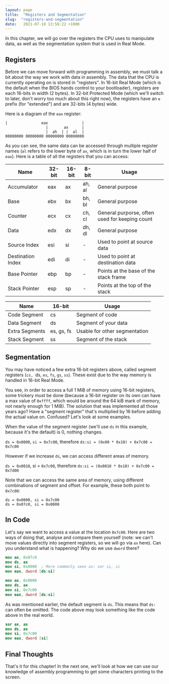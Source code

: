```yaml
---
layout: page
title:  "Registers and Segmentation"
slug:  "registers-and-segmentation"
date:   2021-07-10 13:56:22 +1000
---
```


In this chapter, we will go over the registers the CPU uses to manipulate data, as well as the segmentation system that is used in Real Mode.

## Registers
Before we can move forward with programming in assembly, we must talk a bit about the way we work with data in assembly. The data that the CPU is currently operating on is stored in "registers". In 16-bit Real Mode (which is the default when the BIOS hands control to your bootloader), registers are each 16-bits in width (2 bytes). In 32-bit Protected Mode (which we'll switch to later, don't worry too much about this right now), the registers have an `e` prefix (for "extended") and are 32-bits (4 bytes) wide.

Here is a diagram of the `eax` register:
```
|               eax               |
                  |       ax      |
                  |  ah  | |  al  |
00000000 00000000 00000000 00000000
```
As you can see, the same data can be accessed through multiple register names (`al` refers to the lower byte of `ax`, which is in turn the lower half of `eax`). Here is a table of all the registers that you can access:

| Name | 32-bit | 16-bit | 8-bit | Usage |
|--------|--------|--------|--------|--------|
| Accumulator | eax | ax | ah, al | General purpose |
| Base | ebx | bx | bh, bl | General purpose |
| Counter | ecx | cx | ch, cl | General purporse, often used for keeping count |
| Data | edx | dx | dh, dl | General purpose |
| Source Index | esi | si | - | Used to point at source data |
| Destination Index | edi | di | - | Used to point at destination data |
| Base Pointer | ebp | bp | - | Points at the base of the stack frame |
| Stack Pointer | esp | sp | - | Points at the top of the stack |

| Name | 16-bit | Usage |
|--------|--------|--------|
| Code Segment | cs | Segment of code |
| Data Segment | ds | Segment of your data |
| Extra Segments | es, gs, fs | Usable for other segmentation |
| Stack Segment | ss | Segment of the stack |

## Segmentation
You may have noticed a few extra 16-bit registers above, called segment registers (`cs, `ds, `es`, `fs`, `gs`, `ss`). These exist due to the way memory is handled in 16-bit Real Mode.

You see, in order to access a full 1 MiB of memory using 16-bit registers, some trickery must be done (because a 16-bit register on its own can have a max value of `0xffff`, which would be around the 64 kiB mark of memory, not nearly enough for 1 MiB). The solution that was implemented all those years ago? Have a "segment register" that's multiplied by 16 before adding the actual value on. Confused? Let's look at some examples.

When the value of the segment register (we'll use `ds` in this example, because it's the default) is 0, nothing changes.

`ds = 0x0000`, `si = 0x7c00`, therefore `ds:si = (0x00 * 0x10) + 0x7c00 = 0x7c00`

However if we increase `ds`, we can access different areas of memory.

`ds = 0x0010`, si = `0x7c00`, therefore `ds:si = (0x0010 * 0x10) + 0x7c00 = 0x7d00`

Note that we can access the same area of memory, using different combinations of segment and offset. For example, these both point to `0x7c00`:
```
ds = 0x0000, si = 0x7c00
ds = 0x07c0, si = 0x0000
```

## In Code
Let's say we want to access a value at the location `0x7c00`. Here are two ways of doing that, analyse and compare them yourself (note: we can't move values directly into segment registers, so we will go via `ax` here). Can you understand what is happening? Why do we use `dword` there?

```nasm
mov ax, 0x07c0
mov ds, ax
mov si, 0x0000	; More commonly seen as: xor si, si
mov eax, dword [ds:si]
```

```nasm
mov ax, 0x0000
mov ds, ax
mov si, 0x7c00
mov eax, dword [ds:si]
```
As was mentioned earlier, the default segment is `ds`. This means that `ds:` can often be omitted. The code above may look something like the code above in the real world.

```nasm
xor ax, ax
mov ds, ax
mov si, 0x7c00
mov eax, dword [si]
```

## Final Thoughts
That's it for this chapter! In the next one, we'll look at how we can use our knowledge of assembly programming to get some characters printing to the screen.
